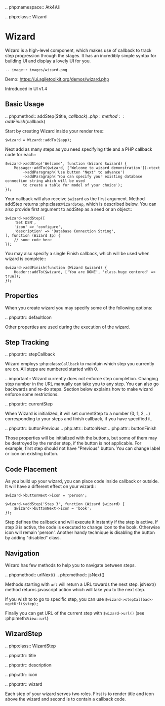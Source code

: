 .. php:namespace:: Atk4\Ui

.. php:class:: Wizard

# Wizard

Wizard is a high-level component, which makes use of callback to track step progression through the stages. It has an incredibly
simple syntax for building UI and display a lovely UI for you.

    .. image:: images/wizard.png


Demo: https://ui.agiletoolkit.org/demos/wizard.php

Introduced in UI v1.4

## Basic Usage

.. php:method:: addStep($title, $callback)
.. php:method:: addFinish($callback)

Start by creating Wizard inside your render tree::

    $wizard = Wizard::addTo($app);

Next add as many steps as you need specifying title and a PHP callback code for each::

    $wizard->addStep('Welcome', function (Wizard $wizard) {
        Message::addTo($wizard, ['Welcome to wizard demonstration'])->text
            ->addParagraph('Use button "Next" to advance')
            ->addParagraph('You can specify your existing database connection string which will be used
            to create a table for model of your choice');
    });

Your callback will also receive `$wizard` as the first argument. Method addStep returns :php:class:`WizardStep`,
which is described below. You can also provide first argument to addStep as a seed or an object::

    $wizard->addStep([
        'Set DSN',
        'icon' => 'configure',
        'description' => 'Database Connection String',
    ], function (Wizard $p) {
        // some code here
    });

You may also specify a single Finish callback, which will be used when wizard is complete::

    $wizard->addFinish(function (Wizard $wizard) {
        Header::addTo($wizard, ['You are DONE', 'class.huge centered' => true]);
    });

## Properties

When you create wizard you may specify some of the following options:

.. php:attr:: defaultIcon

Other properties are used during the execution of the wizard.

## Step Tracking

.. php:attr:: stepCallback

Wizard employs :php:class:`Callback` to maintain which step you currently are on. All steps are numbered
started with 0.

.. important:: Wizard currently does not enforce step completion. Changing step number in the URL manually can
    take you to any step. You can also go backwards and re-do steps. Section below explains how to make wizard
    enforce some restrictions.

.. php:attr:: currentStep

When Wizard is initialized, it will set currentStep to a number (0, 1, 2, ..) corresponding to your steps
and finish callback, if you have specified it.

.. php:attr:: buttonPrevious
.. php:attr:: buttonNext
.. php:attr:: buttonFinish

Those properties will be initialized with the buttons, but some of them may be destroyed by the render step,
if the button is not applicable. For example, first step should not have "Previous" button. You can change label
or icon on existing button.

## Code Placement

As you build up your wizard, you can place code inside callback or outside. It will have a different effect
on your wizard::

    $wizard->buttonNext->icon = 'person';

    $wizard->addStep('Step 3', function (Wizard $wizard) {
        $wizard->buttonNext->icon = 'book';
    });


Step defines the callback and will execute it instantly if the step is active. If step 3 is active, the code
is executed to change icon to the book. Otherwise icon will remain 'person'. Another handy technique is
disabling the button by adding "disabled" class.

## Navigation

Wizard has few methods to help you to navigate between steps.

.. php:method:: urlNext()
.. php:method:: jsNext()

Methods starting with `url` will return a URL towards the next step. jsNext() method returns javascript action
which will take you to the next step.

If you wish to to go to specific step, you can use `$wizard->stepCallback->getUrl($step);`

Finally you can get URL of the current step with `$wizard->url()` (see :php:meth:`View::url`)

## WizardStep

.. php:class:: WizardStep

.. php:attr:: title

.. php:attr:: description

.. php:attr:: icon

.. php:attr:: wizard

Each step of your wizard serves two roles. First is to render title and icon above the wizard and second is
to contain a callback code.







